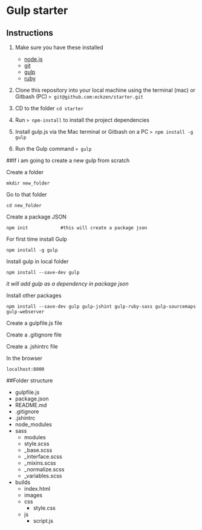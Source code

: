 # Gulp starter

## Instructions

1. Make sure you have these installed
    - [node.js](http://nodejs.org/)
    - [git](http://git-scm.com/)
    - [gulp](http://gulpjs.com/)
    - [ruby](http://gulpjs.com/)

2. Clone this repository into your local machine using the terminal (mac) or Gitbash (PC) `> git@github.com:eckzen/starter.git`
3. CD to the folder `cd starter`
4. Run `> npm-install` to install the project dependencies
5. Install gulp.js via the Mac terminal or Gitbash on a PC `> npm install -g gulp`
6. Run the Gulp command `> gulp`

##If i am going to create a new gulp from scratch

Create a folder

    mkdir new_folder

Go to that folder

    cd new_folder

Create a package JSON

    npm init            #this will create a package json

For first time install Gulp

    npm install -g gulp

Install gulp in local folder

    npm install --save-dev gulp

*it will add gulp as a dependency in package json*

Install other packages

    npm install --save-dev gulp gulp-jshint gulp-ruby-sass gulp-sourcemaps gulp-webserver 

Create a gulpfile.js file

Create a .gitignore file

Create a .jshintrc file

In the browser

    localhost:8000

##Folder structure

+ gulpfile.js
+ package.json
+ README.md
+ .gitignore
+ .jshintrc
+ node_modules
+ sass
    * modules
    * style.scss
    * _base.scss
    * _interface.scss
    * _mixins.scss
    * _normalize.scss
    * _variables.scss
+ builds
    * index.html
    * images
    * css
        - style.css
    * js
        - script.js



